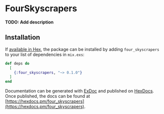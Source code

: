 # FourSkyscrapers

**TODO: Add description**

## Installation

If [available in Hex](https://hex.pm/docs/publish), the package can be installed
by adding `four_skyscrapers` to your list of dependencies in `mix.exs`:

```elixir
def deps do
  [
    {:four_skyscrapers, "~> 0.1.0"}
  ]
end
```

Documentation can be generated with [ExDoc](https://github.com/elixir-lang/ex_doc)
and published on [HexDocs](https://hexdocs.pm). Once published, the docs can
be found at [https://hexdocs.pm/four_skyscrapers](https://hexdocs.pm/four_skyscrapers).

